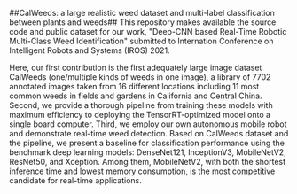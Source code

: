 ##CalWeeds: a large realistic weed dataset and multi-label classification between plants and weeds##
This repository makes available the source code and public dataset for our work, "Deep-CNN based Real-Time Robotic Multi-Class Weed Identification" submitted to Internation Conference on Intelligent Robots and Systems (IROS) 2021. 

Here, our first contribution is the first adequately large image dataset CalWeeds (one/multiple kinds of weeds in one image), a library of 7702 annotated images taken from 16 different locations including 11 most common weeds in fields and gardens in California and Central China. Second, we provide a thorough pipeline from training these models with maximum efficiency to deploying the TensorRT-optimized model onto a single board computer. Third, we employ our own autonomous mobile robot and demonstrate real-time weed detection. Based on CalWeeds dataset and the pipeline, we present a baseline for classification performance using the benchmark deep learning models: DenseNet121, InceptionV3, MobileNetV2, ResNet50, and Xception. Among them, MobileNetV2, with both the shortest inference time and lowest memory consumption, is the most competitive candidate for real-time applications.

